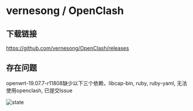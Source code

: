 # vernesong / OpenClash
## 下载链接
https://github.com/vernesong/OpenClash/releases
## 存在问题
openwrt-19.07.7-r11808缺少以下三个依赖，libcap-bin, ruby, ruby-yaml, 无法使用openclash, 已提交Issue

![state](https://user-images.githubusercontent.com/49484576/136908578-eed1e0c8-7c5b-4926-aab5-1ff06059522e.png)

